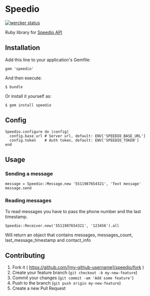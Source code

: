 # Speedio

[![wercker status](https://app.wercker.com/status/72076931d2d2582cb730b64b721e9405/s/master "wercker status")](https://app.wercker.com/project/bykey/72076931d2d2582cb730b64b721e9405)

Ruby library for [Speedio API](http://www.speedio.com.br)

## Installation

Add this line to your application's Gemfile:

    gem 'speedio'

And then execute:

    $ bundle

Or install it yourself as:

    $ gem install speedio

## Config

    Speedio.configure do |config|
      config.base_url # Server url, default: ENV['SPEEDIO_BASE_URL']
      config.token    # Auth token, default: ENV['SPEEDIO_TOKEN']
    end

## Usage

### Sending a message

    message = Speedio::Message.new '5511987654321', 'Text message'
    message.send

### Reading messages

To read messages you have to pass the phone number and the last timestamp.

    Speedio::Receiver.new('5511987654321', '123456').all

Will return an object that contains messages, messages_count, last_message_timestamp and contact_info

## Contributing

1. Fork it ( https://github.com/[my-github-username]/speedio/fork )
2. Create your feature branch (`git checkout -b my-new-feature`)
3. Commit your changes (`git commit -am 'Add some feature'`)
4. Push to the branch (`git push origin my-new-feature`)
5. Create a new Pull Request
